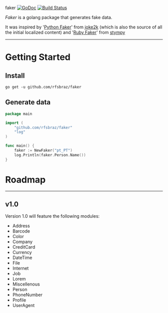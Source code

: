 faker [![GoDoc](https://godoc.org/github.com/rfsbraz/faker?status.png)](https://godoc.org/github.com/rfsbraz/faker) [![Build Status](https://travis-ci.org/rfsbraz/faker.svg?branch=master)](https://travis-ci.org/rfsbraz/faker)

*Faker* is a golang package that generates fake data.

It was inspired by '[Python Faker](https://github.com/joke2k/faker)' from [joke2k](https://github.com/joke2k) (which is also the source of all the initial localized content) and '[Ruby Faker](https://github.com/stympy/faker)' from [stympy](https://github.com/stympy)

----

# Getting Started

## Install

```
go get -u github.com/rfsbraz/faker
```

## Generate data

```go
package main

import (
	"github.com/rfsbraz/faker"
	"log"
)

func main() {
	faker := NewFaker("pt_PT")
	log.Println(faker.Person.Name())
}

```

# Roadmap

----

## v1.0

Version 1.0 will feature the following modules:

* Address
* Barcode
* Color
* Company
* CreditCard
* Currency
* DateTime
* File
* Internet
* Job
* Lorem
* Miscellenous
* Person
* PhoneNumber
* Profile
* UserAgent